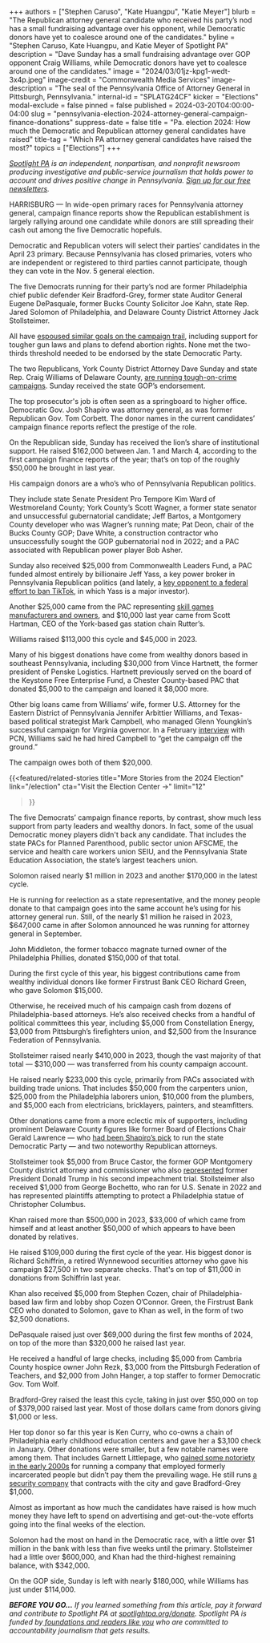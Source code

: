 +++
authors = ["Stephen Caruso", "Kate Huangpu", "Katie Meyer"]
blurb = "The Republican attorney general candidate who received his party’s nod has a small fundraising advantage over his opponent, while Democratic donors have yet to coalesce around one of the candidates."
byline = "Stephen Caruso, Kate Huangpu, and Katie Meyer of Spotlight PA"
description = "Dave Sunday has a small fundraising advantage over GOP opponent Craig Williams, while Democratic donors have yet to coalesce around one of the candidates."
image = "2024/03/01jz-kpg1-wedt-3x4p.jpeg"
image-credit = "Commonwealth Media Services"
image-description = "The seal of the Pennsylvania Office of Attorney General in Pittsburgh, Pennsylvania."
internal-id = "SPLATG24CF"
kicker = "Elections"
modal-exclude = false
pinned = false
published = 2024-03-20T04:00:00-04:00
slug = "pennsylvania-election-2024-attorney-general-campaign-finance-donations"
suppress-date = false
title = "Pa. election 2024: How much the Democratic and Republican attorney general candidates have raised"
title-tag = "Which PA attorney general candidates have raised the most?"
topics = ["Elections"]
+++

<a href="https://www.spotlightpa.org/"><em>Spotlight PA</em></a><em> is an independent, nonpartisan, and nonprofit newsroom producing investigative and public-service journalism that holds power to account and drives positive change in Pennsylvania. </em><a href="https://www.spotlightpa.org/newsletters"><em>Sign up for our free newsletters</em></a><em>.</em>

HARRISBURG — In wide-open primary races for Pennsylvania attorney general, campaign finance reports show the Republican establishment is largely rallying around one candidate while donors are still spreading their cash out among the five Democratic hopefuls.

Democratic and Republican voters will select their parties’ candidates in the April 23 primary. Because Pennsylvania has closed primaries, voters who are independent or registered to third parties cannot participate, though they can vote in the Nov. 5 general election.

The five Democrats running for their party’s nod are former Philadelphia chief public defender Keir Bradford-Grey, former state Auditor General Eugene DePasquale, former Bucks County Solicitor Joe Kahn, state Rep. Jared Solomon of Philadelphia, and Delaware County District Attorney Jack Stollsteimer.

<script src="https://www.spotlightpa.org/embed.js" async></script><div data-spl-embed-version="1" data-spl-src="https://www.spotlightpa.org/embeds/newsletter/"></div>

All have <a href="https://www.spotlightpa.org/news/2024/03/pennsylvania-election-2024-attorney-general-primary-candidates/">espoused similar goals on the campaign trail</a>, including support for tougher gun laws and plans to defend abortion rights. None met the two-thirds threshold needed to be endorsed by the state Democratic Party.

The two Republicans, York County District Attorney Dave Sunday and state Rep. Craig Williams of Delaware County, <a href="https://www.spotlightpa.org/news/2024/03/pennsylvania-election-2024-attorney-general-primary-candidates/#spl-heading-8">are running tough-on-crime campaigns</a>. Sunday received the state GOP’s endorsement.

The top prosecutor&#39;s job is often seen as a springboard to higher office. Democratic Gov. Josh Shapiro was attorney general, as was former Republican Gov. Tom Corbett. The donor names in the current candidates’ campaign finance reports reflect the prestige of the role.

On the Republican side, Sunday has received the lion’s share of institutional support. He raised $162,000 between Jan. 1 and March 4, according to the first campaign finance reports of the year; that’s on top of the roughly $50,000 he brought in last year.

His campaign donors are a who’s who of Pennsylvania Republican politics.

They include state Senate President Pro Tempore Kim Ward of Westmoreland County; York County’s Scott Wagner, a former state senator and unsuccessful gubernatorial candidate; Jeff Bartos, a Montgomery County developer who was Wagner’s running mate; Pat Deon, chair of the Bucks County GOP; Dave White, a construction contractor who unsuccessfully sought the GOP gubernatorial nod in 2022; and a PAC associated with Republican power player Bob Asher.

Sunday also received $25,000 from Commonwealth Leaders Fund, a PAC funded almost entirely by billionaire Jeff Yass, a key power broker in Pennsylvania Republican politics (and lately, a <a href="https://www.nbcnews.com/tech/tech-news/jeff-yass-billionaire-donor-investments-tiktoks-parent-company-rcna142531">key opponent to a federal effort to ban TikTok</a>, in which Yass is a major investor).

Another $25,000 came from the PAC representing <a href="https://www.spotlightpa.org/news/2024/02/pennsylvania-governor-josh-shapiro-budget-skill-games-address-casinos-gambling/">skill games manufacturers and owners</a>, and $10,000 last year came from Scott Hartman, CEO of the York-based gas station chain Rutter’s.

Williams raised $113,000 this cycle and $45,000 in 2023.

Many of his biggest donations have come from wealthy donors based in southeast Pennsylvania, including $30,000 from Vince Hartnett, the former president of Penske Logistics. Hartnett previously served on the board of the Keystone Free Enterprise Fund, a Chester County-based PAC that donated $5,000 to the campaign and loaned it $8,000 more.

Other big loans came from Williams’ wife, former U.S. Attorney for the Eastern District of Pennsylvania Jennifer Arbittier Williams, and Texas-based political strategist Mark Campbell, who managed Glenn Youngkin’s successful campaign for Virginia governor. In a February <a href="https://www.youtube.com/watch?v=zGJuCwFLtfQ&amp;ab_channel=PCNTV">interview</a> with PCN, Williams said he had hired Campbell to “get the campaign off the ground.”

The campaign owes both of them $20,000.

{{<featured/related-stories 
  title="More Stories from the 2024 Election" 
  link="/election"
  cta="Visit the Election Center →"
  limit="12"
>}}

The five Democrats’ campaign finance reports, by contrast, show much less support from party leaders and wealthy donors. In fact, some of the usual Democratic money players didn&#39;t back any candidate. That includes the state PACs for Planned Parenthood, public sector union AFSCME, the service and health care workers union SEIU, and the Pennsylvania State Education Association, the state’s largest teachers union.

Solomon raised nearly $1 million in 2023 and another $170,000 in the latest cycle.

He is running for reelection as a state representative, and the money people donate to that campaign goes into the same account he’s using for his attorney general run. Still, of the nearly $1 million he raised in 2023, $647,000 came in after Solomon announced he was running for attorney general in September.

John Middleton, the former tobacco magnate turned owner of the Philadelphia Phillies, donated $150,000 of that total.

During the first cycle of this year, his biggest contributions came from wealthy individual donors like former Firstrust Bank CEO Richard Green, who gave Solomon $15,000.

Otherwise, he received much of his campaign cash from dozens of Philadelphia-based attorneys. He’s also received checks from a handful of political committees this year, including $5,000 from Constellation Energy, $3,000 from Pittsburgh’s firefighters union, and $2,500 from the Insurance Federation of Pennsylvania.

Stollsteimer raised nearly $410,000 in 2023, though the vast majority of that total — $310,000 — was transferred from his county campaign account.

He raised nearly $233,000 this cycle, primarily from PACs associated with building trade unions. That includes $50,000 from the carpenters union, $25,000 from the Philadelphia laborers union, $10,000 from the plumbers, and $5,000 each from electricians, bricklayers, painters, and steamfitters.

Other donations came from a more eclectic mix of supporters, including prominent Delaware County figures like former Board of Elections Chair Gerald Lawrence — who <a href="https://www.inquirer.com/politics/clout/pa-democratic-party-chair-josh-shapiro-sharif-street-20220617.html">had been Shapiro’s pick</a> to run the state Democratic Party — and two noteworthy Republican attorneys.

Stollsteimer took $5,000 from Bruce Castor, the former GOP Montgomery County district attorney and commissioner who also <a href="https://apnews.com/article/bruce-castor-jr-trump-impeachment-lawyer-3ef96142fd9bf5b18c87cfe94d68d93b">represented</a> former President Donald Trump in his second impeachment trial. Stollsteimer also received $1,000 from George Bochetto, who ran for U.S. Senate in 2022 and has represented plaintiffs attempting to protect a Philadelphia statue of Christopher Columbus.

Khan raised more than $500,000 in 2023, $33,000 of which came from himself and at least another $50,000 of which appears to have been donated by relatives.

He raised $109,000 during the first cycle of the year. His biggest donor is Richard Schiffrin, a retired Wynnewood securities attorney who gave his campaign $27,500 in two separate checks. That&#39;s on top of $11,000 in donations from Schiffrin last year.

Khan also received $5,000 from Stephen Cozen, chair of Philadelphia-based law firm and lobby shop Cozen O’Connor. Green, the Firstrust Bank CEO who donated to Solomon, gave to Khan as well, in the form of two $2,500 donations.

DePasquale raised just over $69,000 during the first few months of 2024, on top of the more than $320,000 he raised last year.

He received a handful of large checks, including $5,000 from Cambria County hospice owner John Rezk, $3,000 from the Pittsburgh Federation of Teachers, and $2,000 from John Hanger, a top staffer to former Democratic Gov. Tom Wolf.

<script src="https://www.spotlightpa.org/embed.js" async></script><div data-spl-embed-version="1" data-spl-src="https://www.spotlightpa.org/embeds/donate/"></div>

Bradford-Grey raised the least this cycle, taking in just over $50,000 on top of $379,000 raised last year. Most of those dollars came from donors giving $1,000 or less.

Her top donor so far this year is Ken Curry, who co-owns a chain of Philadelphia early childhood education centers and gave her a $3,100 check in January. Other donations were smaller, but a few notable names were among them. That includes Garnett Littlepage, who <a href="https://www.inquirer.com/philly/news/columnists/20130409_Ten_years_and_still_waiting_to_be_paid.html">gained some notoriety in the early 2000s</a> for running a company that employed formerly incarcerated people but didn’t pay them the prevailing wage. He still runs <a href="https://www.nbcphiladelphia.com/news/transportation-and-transit/septa-private-security-now-working-its-subway-system-plans-for-more/3229177/">a security company</a> that contracts with the city and gave Bradford-Grey $1,000.

Almost as important as how much the candidates have raised is how much money they have left to spend on advertising and get-out-the-vote efforts going into the final weeks of the election.

Solomon had the most on hand in the Democratic race, with a little over $1 million in the bank with less than five weeks until the primary. Stollsteimer had a little over $600,000, and Khan had the third-highest remaining balance, with $342,000.

On the GOP side, Sunday is left with nearly $180,000, while Williams has just under $114,000.

<strong><em>BEFORE YOU GO…</em></strong><em> If you learned something from this article, pay it forward and contribute to Spotlight PA at </em><a href="https://www.spotlightpa.org/donate"><em>spotlightpa.org/donate</em></a><em>. Spotlight PA is funded by</em><a href="https://www.spotlightpa.org/support"><em> foundations and readers like you</em></a><em> who are committed to accountability journalism that gets results.</em>

